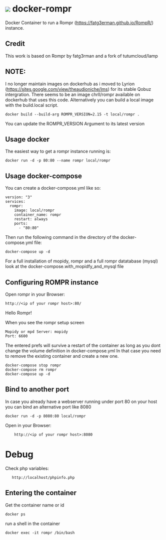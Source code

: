 [![](https://images.microbadger.com/badges/image/rawdlite/rompr.svg)](https://microbadger.com/images/rawdlite/rompr "Get your own image badge on microbadger.com")
docker-rompr
=================

Docker Container to run a Rompr (https://fatg3erman.github.io/RompR/) instance.

Credit
------

This work is based on Rompr by fatg3rman and a fork of tutumcloud/lamp

NOTE:
-----

I no longer maintain images on dockerhub as i moved to Lyrion (https://sites.google.com/view/theaudioniche/lms) for its stable Qobuz intergration.
There seems to be an image chrll/rompr available on dockerhub that uses this code.
Alternatively you can build a local image with the build.local script.

    docker build --build-arg ROMPR_VERSION=2.15 -t local/rompr .

You can update the ROMPR_VERSION Argument to its latest version

Usage docker
------------
The easiest way to get a rompr instance running is:

	docker run -d -p 80:80 --name rompr local/rompr

Usage docker-compose
---------------------------------
You can create a docker-compose.yml like so:


	version: "3"
	services:
	  rompr:
	    image: local/rompr
	    container_name: rompr
	    restart: always
	    ports:
	      - "80:80"

Then run the following command in the directory of the docker-compose.yml file:

    docker-compose up -d

For a full installation of mopidy, rompr and a full rompr datatabase (mysql) look at the docker-compose.with_mopidfy_and_mysql file

Configuring ROMPR instance
------------------------------

Open rompr in your Browser:

	http://<ip of your rompr host>:80/

Hello Rompr!

When you see the rompr setup screen

	Mopidy or mpd Server: mopidy
	Port: 6600

The entered prefs will survive a restart of the container as long as you dont change the volume definition in docker-compose.yml
In that case you need to remove the existing container and create a new one.

    docker-compose stop rompr
    docker-compose rm rompr
    docker-compose up -d

Bind to another port
-----------------------------
In case you already have a webserver running under port 80 on your host you can bind an alternative port like 8080

	docker run -d -p 8080:80 local/rompr

Open in your Browser:

        http://<ip of your rompr host>:8080

Debug
=====

Check php variables:

       http://localhost/phpinfo.php

Entering the container
-------------------------------

Get the container name or id

	docker ps

run a shell in the container

	docker exec -it rompr /bin/bash
